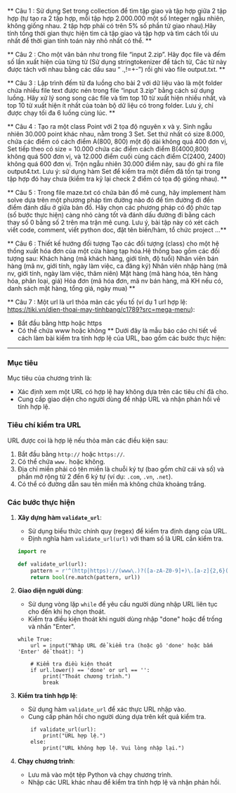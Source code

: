 ** Câu 1 : Sử dụng Set trong collection để tìm tập giao và tập hợp giữa 2 tập hợp (tự tạo ra 2 tập hợp, mỗi tập hợp 2.000.000 một số Integer ngẫu nhiên, không giống nhau. 2 tập hợp phải có trên 5% số phần tử giao nhau).Hãy tính tổng thời gian thực hiện tìm cả tập giao và tập hợp và tìm cách tối ưu nhất để thời gian tính toán này nhỏ nhất có thể. **




** Câu 2 : Cho một văn bản như trong file “input 2.zip”. Hãy đọc file và đếm số lần xuất hiện của từng từ (Sử dụng stringtokenizer để tách từ, Các từ này được tách với nhau bằng các dấu sau “ .,!=+-”) rồi ghi vào file output.txt. **

** Câu 3 : Lập trình đếm từ đa luồng cho bài 2 với dữ liệu vào là một folder chứa nhiều file text được nén trong file “input 3.zip” bằng cách sử dụng luồng. Hãy xử lý song song các file và tìm top 10 từ xuất hiện nhiều nhất, và top 10 từ xuất hiện ít nhất của toàn bộ dữ liệu có trong folder. Lưu ý, chỉ được chạy tối đa 6 luồng cùng lúc. **


** Câu 4 : Tạo ra một class Point với 2 tọa độ nguyên x và y. Sinh ngẫu nhiên 30.000 point khác nhau, nằm trong 3 Set. Set thứ nhất có size 8.000, chứa các điểm có cách điểm A(800, 800) một độ dài không quá 400 đơn vị, Set tiếp theo có size = 10.000 chứa các điểm cách điểm B(4000,800) không quá 500 đơn vị, và 12.000 điểm cuối cùng cách điểm C(2400, 2400) không quá 600 đơn vị. Trộn ngẫu nhiên 30.000 điểm này, sau đó ghi ra file output4.txt. Lưu ý: sử dụng hàm Set để kiểm tra một điểm đã tồn tại trong tập hợp đó hay chưa (kiểm tra kỹ lại check 2 điểm có tọa độ giống nhau). **


** Câu 5 : Trong file maze.txt có chứa bản đồ mê cung, hãy implement hàm solve dựa trên một phương pháp tìm đường nào đó để tìm đường đi đến điểm đánh dấu ở giữa bản đồ. Hãy chọn các phương pháp có độ phức tạp (số bước thực hiện) càng nhỏ càng tốt và đánh dấu đường đi bằng cách thay số 0 bằng số 2 trên ma trận mê cung. Lưu ý, bài tập này có xét cách viết code, comment, viết python doc, đặt tên biến/hàm, tổ chức project …**


** Câu 6 : Thiết kế hướng đối tượng Tạo các đối tượng (class) cho một hệ thống xuất hóa đơn của một cửa hàng tạp hóa.Hệ thống bao gồm các đối tượng sau: 
Khách hàng (mã khách hàng, giới tính, độ tuổi) 
Nhân viên bán hàng (mã nv, giới tính, ngày làm việc, ca đăng ký) 
Nhân viên nhập hàng (mã nv, giới tính, ngày làm việc, thâm niên) 
Mặt hàng (mã hàng hóa, tên hàng hóa, phân loại, giá) 
Hóa đơn (mã hóa đơn, mã nv bán hàng, mã KH nếu có, danh sách mặt hàng, tổng giá, ngày mua) **


** Câu 7 : Một url là url thỏa mãn các yếu tố (ví dụ 1 url hợp lệ: https://tiki.vn/dien-thoai-may-tinhbang/c1789?src=mega-menu): 
- Bắt đầu bằng http hoặc https 
- Có thể chứa www hoặc không  **
Dưới đây là mẫu báo cáo chi tiết về cách làm bài kiểm tra tính hợp lệ của URL, bao gồm các bước thực hiện:

---

### Mục tiêu
Mục tiêu của chương trình là:
- Xác định xem một URL có hợp lệ hay không dựa trên các tiêu chí đã cho.
- Cung cấp giao diện cho người dùng để nhập URL và nhận phản hồi về tính hợp lệ.

### Tiêu chí kiểm tra URL
URL được coi là hợp lệ nếu thỏa mãn các điều kiện sau:
1. Bắt đầu bằng `http://` hoặc `https://`.
2. Có thể chứa `www.` hoặc không.
3. Địa chỉ miền phải có tên miền là chuỗi ký tự (bao gồm chữ cái và số) và phần mở rộng từ 2 đến 6 ký tự (ví dụ: `.com`, `.vn`, `.net`).
4. Có thể có đường dẫn sau tên miền mà không chứa khoảng trắng.

### Các bước thực hiện
1. **Xây dựng hàm `validate_url`**:
   - Sử dụng biểu thức chính quy (regex) để kiểm tra định dạng của URL.
   - Định nghĩa hàm `validate_url(url)` với tham số là URL cần kiểm tra.

   ```python
   import re

   def validate_url(url):
       pattern = r'^(http|https)://(www\.)?([a-zA-Z0-9]+)\.[a-z]{2,6}(/[^\s]*)?$'
       return bool(re.match(pattern, url))
   ```

2. **Giao diện người dùng**:
   - Sử dụng vòng lặp `while` để yêu cầu người dùng nhập URL liên tục cho đến khi họ chọn thoát.
   - Kiểm tra điều kiện thoát khi người dùng nhập "done" hoặc để trống và nhấn "Enter".

   ```
   while True:
       url = input("Nhập URL để kiểm tra (hoặc gõ 'done' hoặc bấm 'Enter' để thoát): ")

       # Kiểm tra điều kiện thoát
       if url.lower() == 'done' or url == '':
           print("Thoát chương trình.")
           break
   ```

3. **Kiểm tra tính hợp lệ**:
   - Sử dụng hàm `validate_url` để xác thực URL nhập vào.
   - Cung cấp phản hồi cho người dùng dựa trên kết quả kiểm tra.

   ```
       if validate_url(url):
           print("URL hợp lệ.")
       else:
           print("URL không hợp lệ. Vui lòng nhập lại.")
   ```

4. **Chạy chương trình**:
   - Lưu mã vào một tệp Python và chạy chương trình.
   - Nhập các URL khác nhau để kiểm tra tính hợp lệ và nhận phản hồi.



